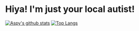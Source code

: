 # Hiya! I'm just your local autist!
[![Aspy's github stats](https://github-readme-stats.vercel.app/api?username=SomeAspy&count_private=true&show_icons=true&theme=dark&hide_border=true)](https://github.com/anuraghazra/github-readme-stats)
[![Top Langs](https://github-readme-stats.vercel.app/api/top-langs/?username=SomeAspy&theme=dark&count_private=true&hide_border=true&langs_count=10)](https://github.com/anuraghazra/github-readme-stats)
